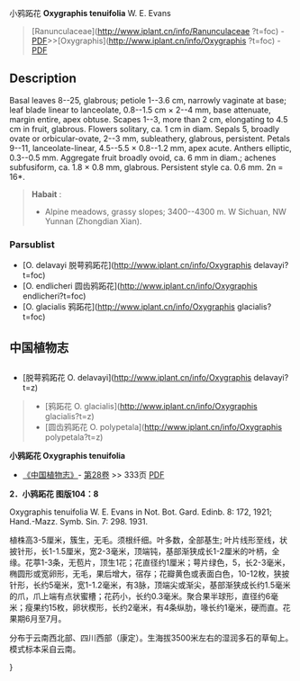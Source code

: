小鸦跖花 **Oxygraphis tenuifolia** W. E. Evans

> [Ranunculaceae](http://www.iplant.cn/info/Ranunculaceae ?t=foc) - [PDF](http://iplant.cn/foc/pdf/Ranunculaceae.pdf)>>[Oxygraphis](http://www.iplant.cn/info/Oxygraphis ?t=foc) - [PDF](http://www.iplant.cn/foc/pdf/Oxygraphis.pdf)

## Description

Basal leaves 8--25, glabrous; petiole 1--3.6 cm, narrowly vaginate at base; leaf blade linear to lanceolate, 0.8--1.5 cm × 2--4 mm, base attenuate, margin entire, apex obtuse. Scapes 1--3, more than 2 cm, elongating to 4.5 cm in fruit, glabrous. Flowers solitary, ca. 1 cm in diam. Sepals 5, broadly ovate or orbicular-ovate, 2--3 mm, subleathery, glabrous, persistent. Petals 9--11, lanceolate-linear, 4.5--5.5 × 0.8--1.2 mm, apex acute. Anthers elliptic, 0.3--0.5 mm. Aggregate fruit broadly ovoid, ca. 6 mm in diam.; achenes subfusiform, ca. 1.8 × 0.8 mm, glabrous. Persistent style ca. 0.6 mm. 2n = 16*.

> **Habait** : 
>* Alpine meadows, grassy slopes; 3400--4300 m. W Sichuan, NW Yunnan (Zhongdian Xian).

### Parsublist

* [O.  delavayi  脱萼鸦跖花](http://www.iplant.cn/info/Oxygraphis delavayi?t=foc)
* [O.  endlicheri  圆齿鸦跖花](http://www.iplant.cn/info/Oxygraphis endlicheri?t=foc)
* [O.  glacialis  鸦跖花](http://www.iplant.cn/info/Oxygraphis glacialis?t=foc)

## 中国植物志

## 
* [脱萼鸦跖花  O.  delavayi](http://www.iplant.cn/info/Oxygraphis delavayi?t=z)
> * [鸦跖花  O.  glacialis](http://www.iplant.cn/info/Oxygraphis glacialis?t=z)
> * [圆齿鸦跖花  O.  polypetala](http://www.iplant.cn/info/Oxygraphis polypetala?t=z)

**小鸦跖花 Oxygraphis tenuifolia**

* [《中国植物志》](http://www.iplant.cn/frps)- [第28卷](http://www.iplant.cn/frps/vol/28) >> 333页 [PDF](http://www.iplant.cn/frps/pdf/28/333.pdf)

**2．小鸦跖花 图版104：8**

Oxygraphis tenuifolia W. E. Evans in Not. Bot. Gard. Edinb. 8: 172, 1921; Hand.-Mazz. Symb. Sin. 7: 298. 1931.

植株高3-5厘米，簇生，无毛。须根纤细。叶多数，全部基生; 叶片线形至线，状披针形，长1-1.5厘米，宽2-3毫米，顶端钝，基部渐狭成长1-2厘米的叶柄，全缘。花葶1-3条，无苞片，顶生1花；花直径约1厘米；萼片绿色，5，长2-3毫米，椭圆形或宽卵形，无毛，果后增大，宿存；花瓣黄色或表面白色，10-12枚，狭披针形，长约5毫米，宽1-1.2毫米，有3脉，顶端尖或渐尖，基部渐狭成长约1.5毫米的爪，爪上端有点状蜜槽；花药小，长约0.3毫米。聚合果半球形，直径约6毫米；瘦果约15枚，卵状楔形，长约2毫米，有4条纵肋，喙长约1毫米，硬而直。花果期6月至7月。

分布于云南西北部、四川西部（康定）。生海拔3500米左右的湿润多石的草甸上。模式标本采自云南。

}